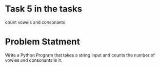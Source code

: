 # Task 5 in the tasks
count vowels and consonants

# Problem Statment

Write a Python Program that takes a string input and counts the number of vowles and consonants in it.